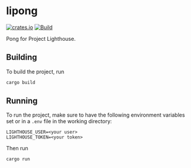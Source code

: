# lipong

[![crates.io](https://img.shields.io/crates/v/lisnake)](https://crates.io/crates/lisnake)
[![Build](https://github.com/fwcd/lisnake/actions/workflows/build.yml/badge.svg)](https://github.com/fwcd/lisnake/actions/workflows/build.yml)

Pong for Project Lighthouse.

## Building

To build the project, run

```sh
cargo build
```

## Running

To run the project, make sure to have the following environment variables set or in a `.env` file in the working directory:

```
LIGHTHOUSE_USER=<your user>
LIGHTHOUSE_TOKEN=<your token>
```

Then run

```sh
cargo run
```
